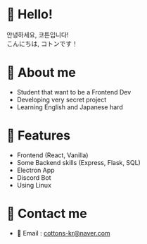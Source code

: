 # 👋 Hello!
안녕하세요, 코튼입니다!<br>こんにちは, コトンです！

# 🙋 About me
- Student that want to be a Frontend Dev
- Developing very secret project
- Learning English and Japanese hard

# 🌟 Features
- Frontend (React, Vanilla)
- Some Backend skills (Express, Flask, SQL)
- Electron App
- Discord Bot
- Using Linux

# 🔗 Contact me
- 📧 Email : cottons-kr@naver.com
